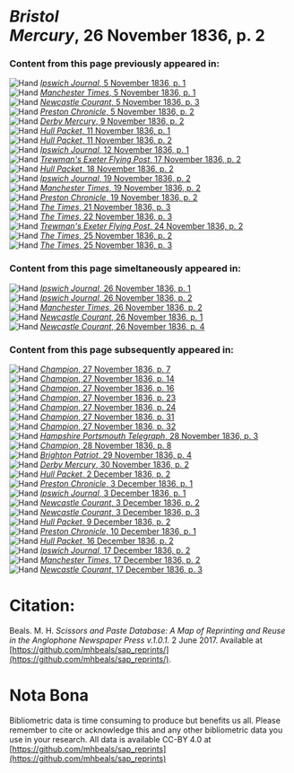 # *Bristol Mercury*, 26 November 1836, p. 2  
  
### Content from this page previously appeared in:  
![Hand](http://scissorsandpaste.net/wp-content/uploads/2017/06/smallhandpointer.png) [*Ipswich Journal*, 5 November 1836, p. 1](https://mhbeals.github.io/sap_html/Ipswich-Journal/Ipswich-Journal-5-November-1836-p-1)  
![Hand](http://scissorsandpaste.net/wp-content/uploads/2017/06/smallhandpointer.png) [*Manchester Times*, 5 November 1836, p. 1](https://mhbeals.github.io/sap_html/Manchester-Times/Manchester-Times-5-November-1836-p-1)  
![Hand](http://scissorsandpaste.net/wp-content/uploads/2017/06/smallhandpointer.png) [*Newcastle Courant*, 5 November 1836, p. 3](https://mhbeals.github.io/sap_html/Newcastle-Courant/Newcastle-Courant-5-November-1836-p-3)  
![Hand](http://scissorsandpaste.net/wp-content/uploads/2017/06/smallhandpointer.png) [*Preston Chronicle*, 5 November 1836, p. 2](https://mhbeals.github.io/sap_html/Preston-Chronicle/Preston-Chronicle-5-November-1836-p-2)  
![Hand](http://scissorsandpaste.net/wp-content/uploads/2017/06/smallhandpointer.png) [*Derby Mercury*, 9 November 1836, p. 2](https://mhbeals.github.io/sap_html/Derby-Mercury/Derby-Mercury-9-November-1836-p-2)  
![Hand](http://scissorsandpaste.net/wp-content/uploads/2017/06/smallhandpointer.png) [*Hull Packet*, 11 November 1836, p. 1](https://mhbeals.github.io/sap_html/Hull-Packet/Hull-Packet-11-November-1836-p-1)  
![Hand](http://scissorsandpaste.net/wp-content/uploads/2017/06/smallhandpointer.png) [*Hull Packet*, 11 November 1836, p. 2](https://mhbeals.github.io/sap_html/Hull-Packet/Hull-Packet-11-November-1836-p-2)  
![Hand](http://scissorsandpaste.net/wp-content/uploads/2017/06/smallhandpointer.png) [*Ipswich Journal*, 12 November 1836, p. 1](https://mhbeals.github.io/sap_html/Ipswich-Journal/Ipswich-Journal-12-November-1836-p-1)  
![Hand](http://scissorsandpaste.net/wp-content/uploads/2017/06/smallhandpointer.png) [*Trewman's Exeter Flying Post*, 17 November 1836, p. 2](https://mhbeals.github.io/sap_html/Trewman's-Exeter-Flying-Post/Trewman's-Exeter-Flying-Post-17-November-1836-p-2)  
![Hand](http://scissorsandpaste.net/wp-content/uploads/2017/06/smallhandpointer.png) [*Hull Packet*, 18 November 1836, p. 2](https://mhbeals.github.io/sap_html/Hull-Packet/Hull-Packet-18-November-1836-p-2)  
![Hand](http://scissorsandpaste.net/wp-content/uploads/2017/06/smallhandpointer.png) [*Ipswich Journal*, 19 November 1836, p. 2](https://mhbeals.github.io/sap_html/Ipswich-Journal/Ipswich-Journal-19-November-1836-p-2)  
![Hand](http://scissorsandpaste.net/wp-content/uploads/2017/06/smallhandpointer.png) [*Manchester Times*, 19 November 1836, p. 2](https://mhbeals.github.io/sap_html/Manchester-Times/Manchester-Times-19-November-1836-p-2)  
![Hand](http://scissorsandpaste.net/wp-content/uploads/2017/06/smallhandpointer.png) [*Preston Chronicle*, 19 November 1836, p. 2](https://mhbeals.github.io/sap_html/Preston-Chronicle/Preston-Chronicle-19-November-1836-p-2)  
![Hand](http://scissorsandpaste.net/wp-content/uploads/2017/06/smallhandpointer.png) [*The Times*, 21 November 1836, p. 3](https://mhbeals.github.io/sap_html/The-Times/The-Times-21-November-1836-p-3)  
![Hand](http://scissorsandpaste.net/wp-content/uploads/2017/06/smallhandpointer.png) [*The Times*, 22 November 1836, p. 3](https://mhbeals.github.io/sap_html/The-Times/The-Times-22-November-1836-p-3)  
![Hand](http://scissorsandpaste.net/wp-content/uploads/2017/06/smallhandpointer.png) [*Trewman's Exeter Flying Post*, 24 November 1836, p. 2](https://mhbeals.github.io/sap_html/Trewman's-Exeter-Flying-Post/Trewman's-Exeter-Flying-Post-24-November-1836-p-2)  
![Hand](http://scissorsandpaste.net/wp-content/uploads/2017/06/smallhandpointer.png) [*The Times*, 25 November 1836, p. 2](https://mhbeals.github.io/sap_html/The-Times/The-Times-25-November-1836-p-2)  
![Hand](http://scissorsandpaste.net/wp-content/uploads/2017/06/smallhandpointer.png) [*The Times*, 25 November 1836, p. 3](https://mhbeals.github.io/sap_html/The-Times/The-Times-25-November-1836-p-3)  
  
### Content from this page simeltaneously appeared in:  
![Hand](http://scissorsandpaste.net/wp-content/uploads/2017/06/smallhandpointer.png) [*Ipswich Journal*, 26 November 1836, p. 1](https://mhbeals.github.io/sap_html/Ipswich-Journal/Ipswich-Journal-26-November-1836-p-1)  
![Hand](http://scissorsandpaste.net/wp-content/uploads/2017/06/smallhandpointer.png) [*Ipswich Journal*, 26 November 1836, p. 2](https://mhbeals.github.io/sap_html/Ipswich-Journal/Ipswich-Journal-26-November-1836-p-2)  
![Hand](http://scissorsandpaste.net/wp-content/uploads/2017/06/smallhandpointer.png) [*Manchester Times*, 26 November 1836, p. 2](https://mhbeals.github.io/sap_html/Manchester-Times/Manchester-Times-26-November-1836-p-2)  
![Hand](http://scissorsandpaste.net/wp-content/uploads/2017/06/smallhandpointer.png) [*Newcastle Courant*, 26 November 1836, p. 1](https://mhbeals.github.io/sap_html/Newcastle-Courant/Newcastle-Courant-26-November-1836-p-1)  
![Hand](http://scissorsandpaste.net/wp-content/uploads/2017/06/smallhandpointer.png) [*Newcastle Courant*, 26 November 1836, p. 4](https://mhbeals.github.io/sap_html/Newcastle-Courant/Newcastle-Courant-26-November-1836-p-4)  
  
### Content from this page subsequently appeared in:  
![Hand](http://scissorsandpaste.net/wp-content/uploads/2017/06/smallhandpointer.png) [*Champion*, 27 November 1836, p. 7](https://mhbeals.github.io/sap_html/Champion/Champion-27-November-1836-p-7)  
![Hand](http://scissorsandpaste.net/wp-content/uploads/2017/06/smallhandpointer.png) [*Champion*, 27 November 1836, p. 14](https://mhbeals.github.io/sap_html/Champion/Champion-27-November-1836-p-14)  
![Hand](http://scissorsandpaste.net/wp-content/uploads/2017/06/smallhandpointer.png) [*Champion*, 27 November 1836, p. 16](https://mhbeals.github.io/sap_html/Champion/Champion-27-November-1836-p-16)  
![Hand](http://scissorsandpaste.net/wp-content/uploads/2017/06/smallhandpointer.png) [*Champion*, 27 November 1836, p. 23](https://mhbeals.github.io/sap_html/Champion/Champion-27-November-1836-p-23)  
![Hand](http://scissorsandpaste.net/wp-content/uploads/2017/06/smallhandpointer.png) [*Champion*, 27 November 1836, p. 24](https://mhbeals.github.io/sap_html/Champion/Champion-27-November-1836-p-24)  
![Hand](http://scissorsandpaste.net/wp-content/uploads/2017/06/smallhandpointer.png) [*Champion*, 27 November 1836, p. 31](https://mhbeals.github.io/sap_html/Champion/Champion-27-November-1836-p-31)  
![Hand](http://scissorsandpaste.net/wp-content/uploads/2017/06/smallhandpointer.png) [*Champion*, 27 November 1836, p. 32](https://mhbeals.github.io/sap_html/Champion/Champion-27-November-1836-p-32)  
![Hand](http://scissorsandpaste.net/wp-content/uploads/2017/06/smallhandpointer.png) [*Hampshire Portsmouth Telegraph*, 28 November 1836, p. 3](https://mhbeals.github.io/sap_html/Hampshire-Portsmouth-Telegraph/Hampshire-Portsmouth-Telegraph-28-November-1836-p-3)  
![Hand](http://scissorsandpaste.net/wp-content/uploads/2017/06/smallhandpointer.png) [*Champion*, 28 November 1836, p. 8](https://mhbeals.github.io/sap_html/Champion/Champion-28-November-1836-p-8)  
![Hand](http://scissorsandpaste.net/wp-content/uploads/2017/06/smallhandpointer.png) [*Brighton Patriot*, 29 November 1836, p. 4](https://mhbeals.github.io/sap_html/Brighton-Patriot/Brighton-Patriot-29-November-1836-p-4)  
![Hand](http://scissorsandpaste.net/wp-content/uploads/2017/06/smallhandpointer.png) [*Derby Mercury*, 30 November 1836, p. 2](https://mhbeals.github.io/sap_html/Derby-Mercury/Derby-Mercury-30-November-1836-p-2)  
![Hand](http://scissorsandpaste.net/wp-content/uploads/2017/06/smallhandpointer.png) [*Hull Packet*, 2 December 1836, p. 2](https://mhbeals.github.io/sap_html/Hull-Packet/Hull-Packet-2-December-1836-p-2)  
![Hand](http://scissorsandpaste.net/wp-content/uploads/2017/06/smallhandpointer.png) [*Preston Chronicle*, 3 December 1836, p. 1](https://mhbeals.github.io/sap_html/Preston-Chronicle/Preston-Chronicle-3-December-1836-p-1)  
![Hand](http://scissorsandpaste.net/wp-content/uploads/2017/06/smallhandpointer.png) [*Ipswich Journal*, 3 December 1836, p. 1](https://mhbeals.github.io/sap_html/Ipswich-Journal/Ipswich-Journal-3-December-1836-p-1)  
![Hand](http://scissorsandpaste.net/wp-content/uploads/2017/06/smallhandpointer.png) [*Newcastle Courant*, 3 December 1836, p. 2](https://mhbeals.github.io/sap_html/Newcastle-Courant/Newcastle-Courant-3-December-1836-p-2)  
![Hand](http://scissorsandpaste.net/wp-content/uploads/2017/06/smallhandpointer.png) [*Newcastle Courant*, 3 December 1836, p. 3](https://mhbeals.github.io/sap_html/Newcastle-Courant/Newcastle-Courant-3-December-1836-p-3)  
![Hand](http://scissorsandpaste.net/wp-content/uploads/2017/06/smallhandpointer.png) [*Hull Packet*, 9 December 1836, p. 2](https://mhbeals.github.io/sap_html/Hull-Packet/Hull-Packet-9-December-1836-p-2)  
![Hand](http://scissorsandpaste.net/wp-content/uploads/2017/06/smallhandpointer.png) [*Preston Chronicle*, 10 December 1836, p. 1](https://mhbeals.github.io/sap_html/Preston-Chronicle/Preston-Chronicle-10-December-1836-p-1)  
![Hand](http://scissorsandpaste.net/wp-content/uploads/2017/06/smallhandpointer.png) [*Hull Packet*, 16 December 1836, p. 2](https://mhbeals.github.io/sap_html/Hull-Packet/Hull-Packet-16-December-1836-p-2)  
![Hand](http://scissorsandpaste.net/wp-content/uploads/2017/06/smallhandpointer.png) [*Ipswich Journal*, 17 December 1836, p. 2](https://mhbeals.github.io/sap_html/Ipswich-Journal/Ipswich-Journal-17-December-1836-p-2)  
![Hand](http://scissorsandpaste.net/wp-content/uploads/2017/06/smallhandpointer.png) [*Manchester Times*, 17 December 1836, p. 2](https://mhbeals.github.io/sap_html/Manchester-Times/Manchester-Times-17-December-1836-p-2)  
![Hand](http://scissorsandpaste.net/wp-content/uploads/2017/06/smallhandpointer.png) [*Newcastle Courant*, 17 December 1836, p. 3](https://mhbeals.github.io/sap_html/Newcastle-Courant/Newcastle-Courant-17-December-1836-p-3)  


# Citation: 

Beals. M. H. *Scissors and Paste Database: A Map of Reprinting and Reuse in the Anglophone Newspaper Press v.1.0.1.* 2 June 2017. Available at [https://github.com/mhbeals/sap_reprints/](https://github.com/mhbeals/sap_reprints/). 

# Nota Bona

Bibliometric data is time consuming to produce but benefits us all. Please remember to cite or acknowledge this and any other bibliometric data you use in your research. All data is available CC-BY 4.0 at [https://github.com/mhbeals/sap_reprints](https://github.com/mhbeals/sap_reprints)